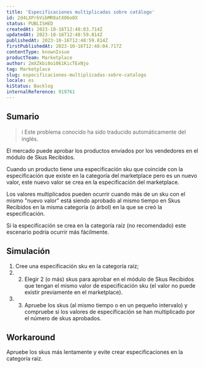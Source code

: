 ```yaml
---
title: 'Especificaciones multiplicadas sobre catálogo'
id: 2d4LXPrbVibMR8atXO6o8X
status: PUBLISHED
createdAt: 2023-10-16T12:48:03.714Z
updatedAt: 2023-10-16T12:48:59.814Z
publishedAt: 2023-10-16T12:48:59.814Z
firstPublishedAt: 2023-10-16T12:48:04.717Z
contentType: knownIssue
productTeam: Marketplace
author: 2mXZkbi0oi061KicTExNjo
tag: Marketplace
slug: especificaciones-multiplicadas-sobre-catalogo
locale: es
kiStatus: Backlog
internalReference: 919761
---
```


## Sumario

>ℹ️ Este problema conocido ha sido traducido automáticamente del inglés.


El mercado puede aprobar los productos enviados por los vendedores en el módulo de Skus Recibidos.

Cuando un producto tiene una especificación sku que coincide con la especificación que existe en la categoría del marketplace pero es un nuevo valor, este nuevo valor se crea en la especificación del marketplace.

Los valores multiplicados pueden ocurrir cuando más de un sku con el mismo "nuevo valor" está siendo aprobado al mismo tiempo en Skus Recibidos en la misma categoría (o árbol) en la que se creó la especificación.

Si la especificación se crea en la categoría raíz (no recomendado) este escenario podría ocurrir más fácilmente.



## Simulación



1. Cree una especificación sku en la categoría raíz;
2. 2. Elegir 2 (o más) skus para aprobar en el módulo de Skus Recibidos que tengan el mismo valor de especificación sku (el valor no puede existir previamente en el marketplace).
3. 3. Apruebe los skus (al mismo tiempo o en un pequeño intervalo) y compruebe si los valores de especificación se han multiplicado por el número de skus aprobados.



## Workaround


Apruebe los skus más lentamente y evite crear especificaciones en la categoría raíz.





